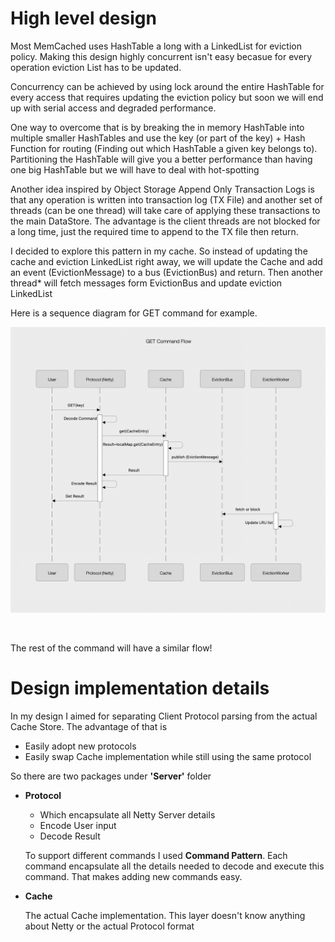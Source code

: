 # High level design 

Most MemCached uses HashTable a long with a LinkedList for eviction policy. Making this design highly concurrent isn't easy becasue for every operation eviction List has to be updated. 

Concurrency can be achieved by using lock around the entire HashTable for every access that requires updating the eviction policy but soon we will end up with serial access and degraded performance. 

One way to overcome that is by breaking the in memory HashTable into multiple smaller HashTables and use the key (or part of the key) + Hash Function for routing (Finding out which HashTable a given key belongs to). Partitioning the HashTable will give you a better performance than having one big HashTable but we will have to deal with hot-spotting 

Another idea inspired by Object Storage Append Only Transaction Logs is that any operation is written into transaction log (TX File) and another set of threads (can be one thread) will take care of applying these transactions to the main DataStore. The advantage is the client threads are not blocked for a long time, just the required time to append to the TX file then return.

I decided to explore this pattern in my cache. So instead of updating the cache and eviction LinkedList right away, we will update the Cache and add an event (EvictionMessage) to a bus (EvictionBus) and return. Then another thread* will fetch messages form EvictionBus and update eviction LinkedList

Here is a sequence diagram for GET command for example.

![image-20200421152038114](./GET_Command.png)

​       

The rest of the command will have a similar flow! 

# Design implementation details
In my design I aimed for separating Client Protocol parsing from the actual Cache Store. The advantage of that is 
* Easily adopt new protocols
* Easily swap Cache implementation while still using the same protocol

So there are two packages under **'Server'** folder 
* **Protocol**
  
    * Which encapsulate all Netty Server details
    * Encode User input 
    * Decode Result         
    
    To support different commands I used **Command Pattern**. Each command encapsulate all the details needed to decode and execute this command. That makes adding new commands easy. 

* **Cache** 

  The actual Cache implementation. This layer doesn't know anything about Netty or the actual Protocol format 

  

